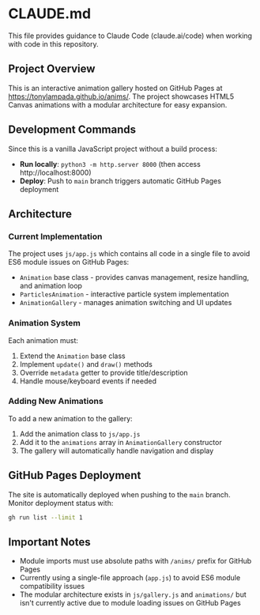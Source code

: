# CLAUDE.md

This file provides guidance to Claude Code (claude.ai/code) when working with code in this repository.

## Project Overview

This is an interactive animation gallery hosted on GitHub Pages at https://tonylampada.github.io/anims/. The project showcases HTML5 Canvas animations with a modular architecture for easy expansion.

## Development Commands

Since this is a vanilla JavaScript project without a build process:
- **Run locally**: `python3 -m http.server 8000` (then access http://localhost:8000)
- **Deploy**: Push to `main` branch triggers automatic GitHub Pages deployment

## Architecture

### Current Implementation
The project uses `js/app.js` which contains all code in a single file to avoid ES6 module issues on GitHub Pages:
- `Animation` base class - provides canvas management, resize handling, and animation loop
- `ParticlesAnimation` - interactive particle system implementation
- `AnimationGallery` - manages animation switching and UI updates

### Animation System
Each animation must:
1. Extend the `Animation` base class
2. Implement `update()` and `draw()` methods
3. Override `metadata` getter to provide title/description
4. Handle mouse/keyboard events if needed

### Adding New Animations
To add a new animation to the gallery:
1. Add the animation class to `js/app.js`
2. Add it to the `animations` array in `AnimationGallery` constructor
3. The gallery will automatically handle navigation and display

## GitHub Pages Deployment

The site is automatically deployed when pushing to the `main` branch. Monitor deployment status with:
```bash
gh run list --limit 1
```

## Important Notes

- Module imports must use absolute paths with `/anims/` prefix for GitHub Pages
- Currently using a single-file approach (`app.js`) to avoid ES6 module compatibility issues
- The modular architecture exists in `js/gallery.js` and `animations/` but isn't currently active due to module loading issues on GitHub Pages